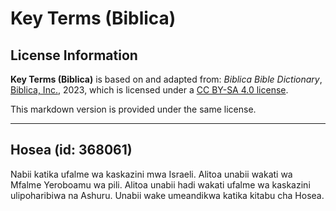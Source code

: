 # Key Terms (Biblica)

## License Information

**Key Terms (Biblica)** is based on and adapted from: _Biblica Bible Dictionary_, [Biblica, Inc.](https://www.biblica.com/), 2023, which is licensed under a [CC BY-SA 4.0 license](https://creativecommons.org/licenses/by-sa/4.0/legalcode.en).

This markdown version is provided under the same license.



--------------------------------

## Hosea (id: 368061)

Nabii katika ufalme wa kaskazini mwa Israeli. Alitoa unabii wakati wa Mfalme Yeroboamu wa pili. Alitoa unabii hadi wakati ufalme wa kaskazini ulipoharibiwa na Ashuru. Unabii wake umeandikwa katika kitabu cha Hosea.


